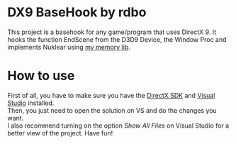 # DX9 BaseHook by rdbo
This project is a basehook for any game/program that uses DirectX 9. It hooks the function EndScene from the D3D9 Device, the Window Proc and implements Nuklear using <a href="https://github.com/rdbo/libmem">my memory lib</a>.  
  
# How to use
First of all, you have to make sure you have the <a href="https://www.microsoft.com/en-us/download/details.aspx?id=6812">DirectX SDK</a> and <a href="https://visualstudio.microsoft.com/">Visual Studio</a> installed.  
Then, you just need to open the solution on VS and do the changes you want.  
I also recommend turning on the option *Show All Files* on Visual Studio for a better view of the project.
Have fun!  
